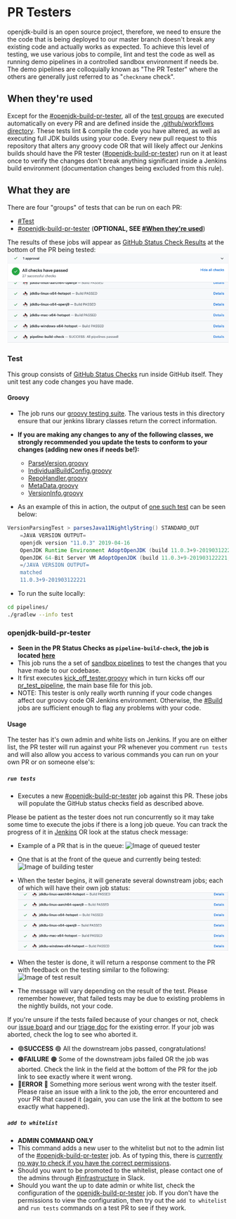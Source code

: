 # PR Testers

openjdk-build is an open source project, therefore, we need to ensure the the code that is being deployed to our master branch doesn't break any existing code and actually works as expected.
To achieve this level of testing, we use various jobs to compile, lint and test the code as well as running demo pipelines in a controlled sandbox environment if needs be.
The demo pipelines are colloquially known as "The PR Tester" where the others are generally just referred to as "`checkname` check".

## When they're used

Except for the [#openjdk-build-pr-tester](#openjdk-build-pr-tester), all of the [test groups](#what-they-are) are executed automatically on every PR and are defined inside the [.github/workflows directory](.github/workflows).
These tests lint & compile the code you have altered, as well as executing full JDK builds using your code.
Every new pull request to this repository that alters any groovy code OR that will likely affect our Jenkins builds should have the PR tester ([#openjdk-build-pr-tester](#openjdk-build-pr-tester)) run on it at least once to verify the changes don't break anything significant inside a Jenkins build environment (documentation changes being excluded from this rule).

## What they are

There are four "groups" of tests that can be run on each PR:

- [#Test](#Test)
- [#openjdk-build-pr-tester](#openjdk-build-pr-tester) (**OPTIONAL, SEE [#When they're used](#When-they're-used)**)

The results of these jobs will appear as [GitHub Status Check Results](https://docs.github.com/en/github/administering-a-repository/about-required-status-checks) at the bottom of the PR being tested:
![Image of PR Tester Checks](./images/pr_tester_checks.png)

### Test

This group consists of [GitHub Status Checks](https://docs.github.com/en/free-pro-team@latest/github/collaborating-with-issues-and-pull-requests/about-status-checks) run inside GitHub itself. They unit test any code changes you have made.

#### Groovy

- The job runs our [groovy testing suite](https://github.com/AdoptOpenJDK/ci-jenkins-pipelines/tree/master/pipelines/src/test/groovy). The various tests in this directory ensure that our jenkins library classes return the correct information.

- **If you are making any changes to any of the following classes, we strongly recommended you update the tests to conform to your changes (adding new ones if needs be!):**

  - [ParseVersion.groovy](https://github.com/AdoptOpenJDK/ci-jenkins-pipelines/blob/master/pipelines/library/src/ParseVersion.groovy)
  - [IndividualBuildConfig.groovy](https://github.com/AdoptOpenJDK/ci-jenkins-pipelines/blob/master/pipelines/library/src/common/IndividualBuildConfig.groovy)
  - [RepoHandler.groovy](https://github.com/AdoptOpenJDK/ci-jenkins-pipelines/blob/master/pipelines/library/src/common/RepoHandler.groovy)
  - [MetaData.groovy](https://github.com/AdoptOpenJDK/ci-jenkins-pipelines/blob/master/pipelines/library/src/common/MetaData.groovy)
  - [VersionInfo.groovy](https://github.com/AdoptOpenJDK/ci-jenkins-pipelines/blob/master/pipelines/library/src/common/VersionInfo.groovy)

- As an example of this in action, the output of [one such test](pipelines/src/test/groovy/VersionParsingTest.groovy#L60-L68) can be seen below:

```groovy
VersionParsingTest > parsesJava11NightlyString() STANDARD_OUT
    =JAVA VERSION OUTPUT=
    openjdk version "11.0.3" 2019-04-16
    OpenJDK Runtime Environment AdoptOpenJDK (build 11.0.3+9-201903122221)
    OpenJDK 64-Bit Server VM AdoptOpenJDK (build 11.0.3+9-201903122221, mixed mode)
    =/JAVA VERSION OUTPUT=
    matched
    11.0.3+9-201903122221
```

- To run the suite locally:

```bash
cd pipelines/
./gradlew --info test
```

### openjdk-build-pr-tester

- **Seen in the PR Status Checks as `pipeline-build-check`, the job is located [here](https://ci.adoptopenjdk.net/job/build-scripts-pr-tester/job/openjdk-build-pr-tester/)**
- This job runs the a set of [sandbox pipelines](https://ci.adoptopenjdk.net/job/build-scripts-pr-tester/job/build-test/) to test the changes that you have made to our codebase.
- It first executes [kick_off_tester.groovy](pipelines/build/prTester/kick_off_tester.groovy) which in turn kicks off our [pr_test_pipeline](pipelines/build/prTester/pr_test_pipeline.groovy), the main base file for this job.
- NOTE: This tester is only really worth running if your code changes affect our groovy code OR Jenkins environment. Otherwise, the [#Build](#Build) jobs are sufficient enough to flag any problems with your code.

#### Usage

The tester has it's own admin and white lists on Jenkins.
If you are on either list, the PR tester will run against your PR whenever you comment `run tests` and will also allow you access to various commands you can run on your own PR or on someone else's:

##### `run tests`

- Executes a new [#openjdk-build-pr-tester](#openjdk-build-pr-tester) job against this PR. These jobs will populate the GitHub status checks field as described above.

Please be patient as the tester does not run concurrently so it may take some time to execute the jobs if there is a long job queue. You can track the progress of it in [Jenkins](https://ci.adoptopenjdk.net/job/build-scripts-pr-tester/) OR look at the status check message:

- Example of a PR that is in the queue:
  ![Image of queued tester](./images/pr_tester_queued.png)
- One that is at the front of the queue and currently being tested:
  ![Image of building tester](./images/pr_tester_building.png)

- When the tester begins, it will generate several downstream jobs; each of which will have their own job status:
  ![Image of downstream Job](./images/pr_tester_downstream.png)

- When the tester is done, it will return a response comment to the PR with feedback on the testing similar to the following:
![Image of test result](./images/pr_tester_result.png)

- The message will vary depending on the result of the test. Please remember however, that failed tests may be due to existing problems in the nightly builds, not your code.

If you're unsure if the tests failed because of your changes or not, check our [issue board](https://github.com/AdoptOpenJDK/ci-jenkins-pipelines/issues) and our [triage doc](https://docs.google.com/document/d/1vcZgHJeR8rW8U8OD23Uob7A1dbLrtkURZUkinUp7f_w/edit?usp=sharing) for the existing error. If your job was aborted, check the log to see who aborted it.

- 🟢**SUCCESS** 🟢 All the downstream jobs passed, congratulations!
- 🟠**FAILURE** 🟠 Some of the downstream jobs failed OR the job was aborted. Check the link in the field at the bottom of the PR for the job link to see exactly where it went wrong.
- 🔴**ERROR** 🔴 Something more serious went wrong with the tester itself. Please raise an issue with a link to the job, the error encountered and your PR that caused it (again, you can use the link at the bottom to see exactly what happened).

##### `add to whitelist`

- **ADMIN COMMAND ONLY**
- This command adds a new user to the whitelist but not to the admin list of the [#openjdk-build-pr-tester](#openjdk-build-pr-tester) job. As of typing this, there is [currently no way to check if you have the correct permissions](https://github.com/AdoptOpenJDK/openjdk-build/issues/2055#issuecomment-688801090).
- Should you want to be promoted to the whitelist, please contact one of the admins through [#infrastructure](https://adoptopenjdk.slack.com/archives/C53GHCXL4) in Slack.
- Should you want the up to date admin or white list, check the configuration of the [openjdk-build-pr-tester](https://ci.adoptopenjdk.net/job/build-scripts-pr-tester/job/openjdk-build-pr-tester/) job. If you don't have the permissions to view the configuration, then try out the `add to whitelist` and `run tests` commands on a test PR to see if they work.
